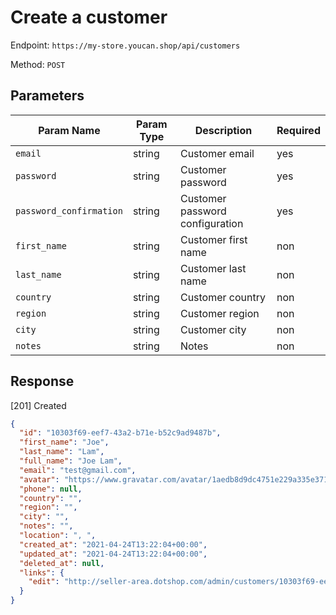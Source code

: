# Create a customer

Endpoint: `https://my-store.youcan.shop/api/customers`

Method: `POST`

## Parameters

| Param Name | Param Type | Description | Required |
| --- | --- | --- | --- |
| `email` | string | Customer email | yes |
| `password` | string | Customer password | yes |
| `password_confirmation` | string | Customer password configuration | yes |
| `first_name` | string | Customer first name | non |
| `last_name` | string | Customer last name | non |
| `country` | string | Customer country | non |
| `region` | string | Customer region | non |
| `city` | string | Customer city | non |
| `notes` | string | Notes | non |

## Response

[201] Created

```json
{
  "id": "10303f69-eef7-43a2-b71e-b52c9ad9487b",
  "first_name": "Joe",
  "last_name": "Lam",
  "full_name": "Joe Lam",
  "email": "test@gmail.com",
  "avatar": "https://www.gravatar.com/avatar/1aedb8d9dc4751e229a335e371db8058?s=100&d=http://nordine.dotshop.com/store-admin/images/generic_avatar.png",
  "phone": null,
  "country": "",
  "region": "",
  "city": "",
  "notes": "",
  "location": ", ",
  "created_at": "2021-04-24T13:22:04+00:00",
  "updated_at": "2021-04-24T13:22:04+00:00",
  "deleted_at": null,
  "links": {
    "edit": "http://seller-area.dotshop.com/admin/customers/10303f69-eef7-43a2-b71e-b52c9ad9487b/edit"
  }
}
```
